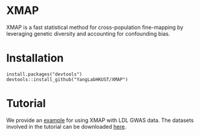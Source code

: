 # XMAP
XMAP is a fast statistical method for cross-population fine-mapping by leveraging genetic diversity and accounting for confounding bias.

# Installation
```
install.packages("devtools")
devtools::install_github("YangLabHKUST/XMAP")
```
# Tutorial
We provide an [example](https://github.com/YangLabHKUST/XMAP/blob/main/XMAP_example_LDL.ipynb) for using XMAP with LDL GWAS data. The datasets involved in the tutorial can be downloaded [here](https://hkustconnect-my.sharepoint.com/:f:/g/personal/mcaiad_connect_ust_hk/EhJHXBkK_DNBjLFbIPjMeaoBAwy6Jag0SjroUsecs7rHwA?e=mQgw3f).
